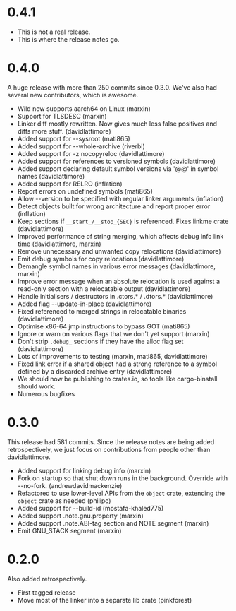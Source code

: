 # 0.4.1
* This is not a real release.
* This is where the release notes go.

# 0.4.0

A huge release with more than 250 commits since 0.3.0. We've also had several new contributors,
which is awesome.

* Wild now supports aarch64 on Linux (marxin)
* Support for TLSDESC (marxin)
* Linker diff mostly rewritten. Now gives much less false positives and diffs more stuff.
  (davidlattimore)
* Added support for --sysroot (mati865)
* Added support for --whole-archive (riverbl)
* Added support for -z nocopyreloc (davidlattimore)
* Added support for references to versioned symbols (davidlattimore)
* Added support declaring default symbol versions via '@@' in symbol names (davidlattimore)
* Added support for RELRO (inflation)
* Report errors on undefined symbols (mati865)
* Allow --version to be specified with regular linker arguments (inflation)
* Detect objects built for wrong architecture and report proper error (inflation)
* Keep sections if `__start_/__stop_{SEC}` is referenced. Fixes linkme crate (davidlattimore)
* Improved performance of string merging, which affects debug info link time (davidlattimore,
  marxin)
* Remove unnecessary and unwanted copy relocations (davidlattimore)
* Emit debug symbols for copy relocations (davidlattimore)
* Demangle symbol names in various error messages (davidlattimore, marxin)
* Improve error message when an absolute relocation is used against a read-only section with a
  relocatable output (davidlattimore)
* Handle initialisers / destructors in .ctors.* / .dtors.* (davidlattimore)
* Added flag --update-in-place (davidlattimore)
* Fixed referenced to merged strings in relocatable binaries (davidlattimore)
* Optimise x86-64 jmp instructions to bypass GOT (mati865)
* Ignore or warn on various flags that we don't yet support (marxin)
* Don't strip `.debug_` sections if they have the alloc flag set (davidlattimore)
* Lots of improvements to testing (marxin, mati865, davidlattimore)
* Fixed link error if a shared object had a strong reference to a symbol defined by a discarded
  archive entry (davidlattimore)
* We should now be publishing to crates.io, so tools like cargo-binstall should work.
* Numerous bugfixes

# 0.3.0

This release had 581 commits. Since the release notes are being added retrospectively, we just focus
on contributions from people other than davidlattimore.

* Added support for linking debug info (marxin)
* Fork on startup so that shut down runs in the background. Override with --no-fork.
  (andrewdavidmackenzie)
* Refactored to use lower-level APIs from the `object` crate, extending the `object` crate as needed
  (philipc)
* Added support for --build-id (mostafa-khaled775)
* Added support .note.gnu.property (marxin)
* Added support .note.ABI-tag section and NOTE segment (marxin)
* Emit GNU_STACK segment (marxin)

# 0.2.0

Also added retrospectively.

* First tagged release
* Move most of the linker into a separate lib crate (pinkforest)
